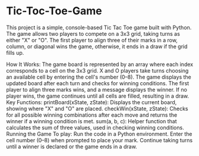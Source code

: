 # Tic-Toc-Toe-Game
This project is a simple, console-based Tic Tac Toe game built with Python. The game allows two players to compete on a 3x3 grid, taking turns as either "X" or "O". The first player to align three of their marks in a row, column, or diagonal wins the game, otherwise, it ends in a draw if the grid fills up.

 How It Works:
The game board is represented by an array where each index corresponds to a cell on the 3x3 grid.
X and O players take turns choosing an available cell by entering the cell's number (0–8).
The game displays the updated board after each turn and checks for winning conditions.
The first player to align three marks wins, and a message displays the winner. If no player wins, the game continues until all cells are filled, resulting in a draw.
 Key Functions:
printBoard(xState, zState): Displays the current board, showing where "X" and "O" are placed.
checkWin(xState, zState): Checks for all possible winning combinations after each move and returns the winner if a winning condition is met.
sum(a, b, c): Helper function that calculates the sum of three values, used in checking winning conditions.
Running the Game
 To play:
Run the code in a Python environment.
Enter the cell number (0–8) when prompted to place your mark.
Continue taking turns until a winner is declared or the game ends in a draw.
